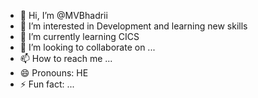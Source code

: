 - 👋 Hi, I’m @MVBhadrii
- 👀 I’m interested in Development and learning new skills
- 🌱 I’m currently learning CICS
- 💞️ I’m looking to collaborate on ...
- 📫 How to reach me ...
- 😄 Pronouns: HE
- ⚡ Fun fact: ...

<!---
MVBhadrii/MVBhadrii is a ✨ special ✨ repository because its `README.md` (this file) appears on your GitHub profile.
You can click the Preview link to take a look at your changes.
--->
